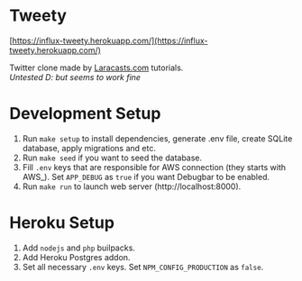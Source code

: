 # Tweety
[https://influx-tweety.herokuapp.com/](https://influx-tweety.herokuapp.com/)

Twitter clone made by [Laracasts.com](https://laracasts.com/series/laravel-6-from-scratch) tutorials. \
*Untested D: but seems to work fine*

# Development Setup
1. Run `make setup` to install dependencies, generate .env file, create SQLite database, apply migrations and etc.
2. Run `make seed` if you want to seed the database.
3. Fill `.env` keys that are responsible for AWS connection (they starts with AWS_). Set `APP_DEBUG` as `true` if you want Debugbar to be enabled.
4. Run `make run` to launch web server (http://localhost:8000).
# Heroku Setup
1. Add `nodejs` and `php` builpacks.
2. Add Heroku Postgres addon.
3. Set all necessary `.env` keys. Set `NPM_CONFIG_PRODUCTION` as `false`.
